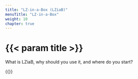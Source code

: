 ```yaml
---
title: "LZ-in-a-Box (LZiaB)"
menuTitle: "LZ-in-a-Box"
weight: 10
chapter: true
---
```


# {{< param title >}}

What is LZiaB, why should you use it, and where do you start?

{{<children>}}